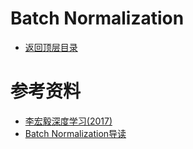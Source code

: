 # Batch Normalization

* [返回顶层目录](../../SUMMARY.md#目录)





# 参考资料

* [李宏毅深度学习(2017)](https://www.bilibili.com/video/av9770302?p=10)
* [Batch Normalization导读](https://blog.csdn.net/malefactor/article/details/51476961#comments)




